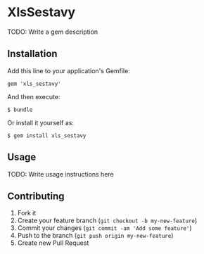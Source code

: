# XlsSestavy

TODO: Write a gem description

## Installation

Add this line to your application's Gemfile:

    gem 'xls_sestavy'

And then execute:

    $ bundle

Or install it yourself as:

    $ gem install xls_sestavy

## Usage

TODO: Write usage instructions here

## Contributing

1. Fork it
2. Create your feature branch (`git checkout -b my-new-feature`)
3. Commit your changes (`git commit -am 'Add some feature'`)
4. Push to the branch (`git push origin my-new-feature`)
5. Create new Pull Request
